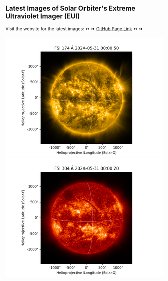 ## Latest Images of Solar Orbiter's Extreme Ultraviolet Imager (EUI)
 Visit the website for the latest images: :fast_forward: :fast_forward: [GitHub Page Link](https://cosmosview.github.io/SoloEUI/) :rewind: :rewind:

![](example/fsi174.png)
![](example/fsi304.png)
